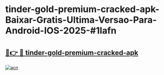 # tinder-gold-premium-cracked-apk-Baixar-Gratis-Ultima-Versao-Para-Android-IOS-2025-#1lafn

# <h2><a href="https://ainizakaria.my?title=tinder-gold-premium-cracked-apk&ref=24M">🔗👉 🔴 tinder-gold-premium-cracked-apk</a></h2>

[![acn](https://github.com/user-attachments/assets/0f9c940e-d8b0-45ae-aac7-cd30a18b3e1c)](https://ainizakaria.my?title=tinder-gold-premium-cracked-apk&ref=24M)

